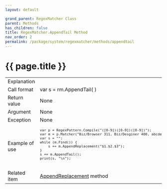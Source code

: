 ```yaml
---
layout: default

grand_parent: RegexMatcher Class
parent: Methods
has_children: false
title: RegexMatcher.AppendTail Method
nav_order: 2
permalink: /package/system/regexmatcher/methods/appendtail
---
```

# {{ page.title }}


<table>
  <tr>
    <td>Explanation</td>
    <td></td>
  </tr>
  <tr>
    <td>Call format</td>
    <td>var s = rm.AppendTail( )</td>
  </tr>
  <tr>
    <td>Return value</td>
    <td>None</td>
  </tr>  
  <tr>
    <td>Argument</td>
    <td>None</td>
  </tr>
  <tr>
    <td>Exception</td>
    <td>None</td>
  </tr>
  <tr>
    <td>Example of use</td>
    <td><code><pre>
var p = RegexPattern.Compile("([0-9])([0-9])([0-9])");
var m = p.Matcher("Biz/Browser 311, Biz/Desginer 400, abcde");
var s = "";
while (m.Find()) {
    s += m.AppendReplacement("$1.$2.$3");
}
s += m.AppendTail();
print(s, "\n");
    </pre></code></td>
  </tr>
  <tr>
    <td>Related item</td>
    <td><a href="/package/system/regexmatcher/methods/appendreplacement">AppendReplacement</a> method</td>
  </tr>
</table>
